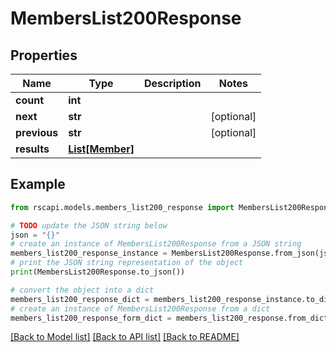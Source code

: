 # MembersList200Response


## Properties

Name | Type | Description | Notes
------------ | ------------- | ------------- | -------------
**count** | **int** |  | 
**next** | **str** |  | [optional] 
**previous** | **str** |  | [optional] 
**results** | [**List[Member]**](Member.md) |  | 

## Example

```python
from rscapi.models.members_list200_response import MembersList200Response

# TODO update the JSON string below
json = "{}"
# create an instance of MembersList200Response from a JSON string
members_list200_response_instance = MembersList200Response.from_json(json)
# print the JSON string representation of the object
print(MembersList200Response.to_json())

# convert the object into a dict
members_list200_response_dict = members_list200_response_instance.to_dict()
# create an instance of MembersList200Response from a dict
members_list200_response_form_dict = members_list200_response.from_dict(members_list200_response_dict)
```
[[Back to Model list]](../README.md#documentation-for-models) [[Back to API list]](../README.md#documentation-for-api-endpoints) [[Back to README]](../README.md)


